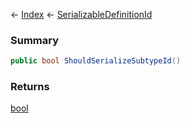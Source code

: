 ← [Index](Api-Index) ← [SerializableDefinitionId](VRage.ObjectBuilders.SerializableDefinitionId)

### Summary

```csharp
public bool ShouldSerializeSubtypeId()
```

### Returns

[bool](https://docs.microsoft.com/en-us/dotnet/api/system.boolean?view=netframework-4.6)

